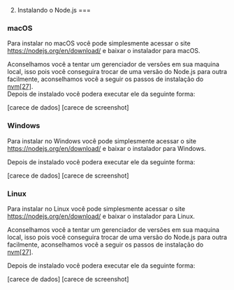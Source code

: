 2) Instalando o Node.js
===

<a id="getting-ready-macos"></a>
### macOS

Para instalar no macOS você pode simplesmente acessar o site https://nodejs.org/en/download/ e baixar o instalador para macOS.

Aconselhamos você a tentar um gerenciador de versões em sua maquina local, isso pois você conseguira trocar de uma versão do Node.js para outra facilmente, aconselhamos você a seguir os passos de instalação do [nvm](https://github.com/creationix/nvm#installation)[[27]](#ref-27).<br />
Depois de instalado você podera executar ele da seguinte forma:

[carece de dados]
[carece de screenshot]

<a id="getting-ready-windows"></a>
### Windows

Para instalar no Windows você pode simplesmente acessar o site https://nodejs.org/en/download/ e baixar o instalador para Windows.

Depois de instalado você podera executar ele da seguinte forma:


[carece de dados]
[carece de screenshot]

<a id="getting-ready-linux"></a>
### Linux

Para instalar no Linux você pode simplesmente acessar o site https://nodejs.org/en/download/ e baixar o instalador para Linux.

Aconselhamos você a tentar um gerenciador de versões em sua maquina local, isso pois você conseguira trocar de uma versão do Node.js para outra facilmente, aconselhamos você a seguir os passos de instalação do [nvm](https://github.com/creationix/nvm#installation)[[27]](#ref-27).

Depois de instalado você podera executar ele da seguinte forma:


[carece de dados]
[carece de screenshot]
